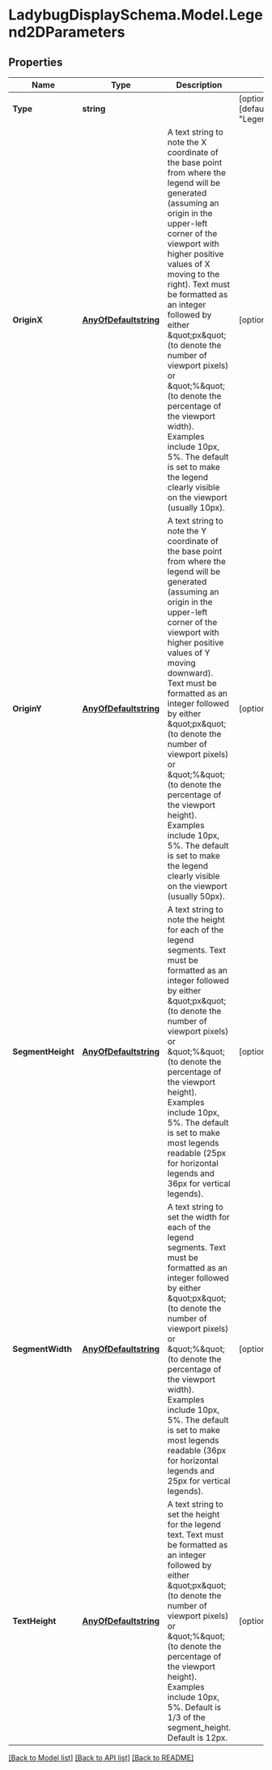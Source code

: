 
# LadybugDisplaySchema.Model.Legend2DParameters

## Properties

Name | Type | Description | Notes
------------ | ------------- | ------------- | -------------
**Type** | **string** |  | [optional] [readonly] [default to "Legend2DParameters"]
**OriginX** | [**AnyOfDefaultstring**](AnyOfDefaultstring.md) | A text string to note the X coordinate of the base point from where the legend will be generated (assuming an origin in the upper-left corner of the viewport with higher positive values of X moving to the right). Text must be formatted as an integer followed by either \&quot;px\&quot; (to denote the number of viewport pixels) or \&quot;%\&quot; (to denote the percentage of the viewport width). Examples include 10px, 5%. The default is set to make the legend clearly visible on the viewport (usually 10px). | [optional] 
**OriginY** | [**AnyOfDefaultstring**](AnyOfDefaultstring.md) | A text string to note the Y coordinate of the base point from where the legend will be generated (assuming an origin in the upper-left corner of the viewport with higher positive values of Y moving downward). Text must be formatted as an integer followed by either \&quot;px\&quot; (to denote the number of viewport pixels) or \&quot;%\&quot; (to denote the percentage of the viewport height). Examples include 10px, 5%. The default is set to make the legend clearly visible on the viewport (usually 50px). | [optional] 
**SegmentHeight** | [**AnyOfDefaultstring**](AnyOfDefaultstring.md) | A text string to note the height for each of the legend segments. Text must be formatted as an integer followed by either \&quot;px\&quot; (to denote the number of viewport pixels) or \&quot;%\&quot; (to denote the percentage of the viewport height). Examples include 10px, 5%. The default is set to make most legends readable (25px for horizontal legends and 36px for vertical legends). | [optional] 
**SegmentWidth** | [**AnyOfDefaultstring**](AnyOfDefaultstring.md) | A text string to set the width for each of the legend segments. Text must be formatted as an integer followed by either \&quot;px\&quot; (to denote the number of viewport pixels) or \&quot;%\&quot; (to denote the percentage of the viewport width). Examples include 10px, 5%. The default is set to make most legends readable (36px for horizontal legends and 25px for vertical legends). | [optional] 
**TextHeight** | [**AnyOfDefaultstring**](AnyOfDefaultstring.md) | A text string to set the height for the legend text. Text must be formatted as an integer followed by either \&quot;px\&quot; (to denote the number of viewport pixels) or \&quot;%\&quot; (to denote the percentage of the viewport height). Examples include 10px, 5%. Default is 1/3 of the segment_height. Default is 12px. | [optional] 

[[Back to Model list]](../README.md#documentation-for-models)
[[Back to API list]](../README.md#documentation-for-api-endpoints)
[[Back to README]](../README.md)


